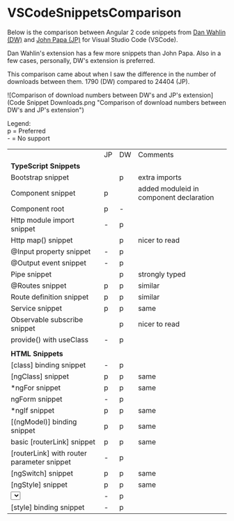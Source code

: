# VSCodeSnippetsComparison

Below is the comparison between Angular 2 code snippets from [Dan Wahlin (DW)](http://blog.codewithdan.com/2016/03/19/angular-2-typescript-and-html-snippets-for-vs-code/) and [John Papa (JP)](http://www.johnpapa.net/vscode-ng-snippets/) for Visual Studio Code (VSCode).

Dan Wahlin's extension has a few more snippets than John Papa. Also in a few cases, personally, DW's extension is preferred.  

This comparison came about when I saw the difference in the number of downloads between them. 1790 (DW) compared to 24404 (JP).

![Comparison of download numbers between DW's and JP's extension](Code Snippet Downloads.png "Comparison of download numbers between DW's and JP's extension")

Legend:  
p = Preferred  
\- = No support

|                                            |    |    |                                         | 
|--------------------------------------------|----|----|-----------------------------------------| 
|                                            | JP | DW | Comments                                | 
|**TypeScript Snippets**                                            |    |    |                                         |
| Bootstrap snippet                          |    | p  | extra imports                           | 
| Component snippet                          | p  |    | added moduleid in component declaration | 
| Component root                             | p  | -  |                                         | 
| Http module import snippet                 | -  | p  |                                         | 
| Http map() snippet                         |    | p  | nicer to read                           | 
| @Input property snippet                    | -  | p  |                                         | 
| @Output event snippet                      | -  | p  |                                         | 
| Pipe snippet                               |    | p  | strongly typed                          | 
| @Routes snippet                            | p  | p  | similar                                 | 
| Route definition snippet                   | p  | p  | similar                                 | 
| Service snippet                            | p  | p  | same                                    | 
| Observable subscribe snippet               |    | p  | nicer to read                           | 
| provide() with useClass                    | -  | p  |                                         | 
|                                            |    |    |                                         | 
| **HTML Snippets**                                           |    |    |                                         | 
| [class] binding snippet                    | -  | p  |                                         | 
| [ngClass] snippet                          | p  | p  | same                                    | 
| *ngFor snippet                             | p  | p  | same                                    | 
| ngForm snippet                             | -  | p  |                                         | 
| *ngIf snippet                              | p  | p  | same                                    | 
| [(ngModel)] binding snippet                | p  | p  | same                                    | 
| basic [routerLink] snippet                 | p  | p  | same                                    | 
| [routerLink] with router parameter snippet | -  | p  |                                         | 
| [ngSwitch] snippet                         | p  | p  | same                                    | 
| [ngStyle] snippet                          | p  | p  | same                                    | 
| <select> control using *ngFor snipppet     | -  | p  |                                         | 
| [style] binding snippet                    | -  | p  |                                         | 
